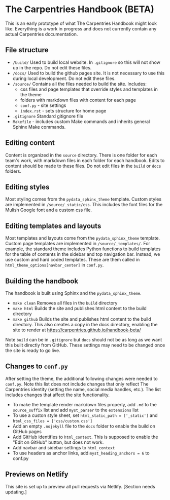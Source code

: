 # The Carpentries Handbook (BETA)

This is an early prototype of what The Carpentries Handbook might look like.  Everything is a work in progress and does not currently contain any actual Carpentries documentation.

## File structure

* `/build/` Used to build local website. In `.gitignore` so this will not show up in the repo.  Do not edit these files.
* `/docs/`  Used to build the github pages site.  It is not necessary to use this during local development. Do not edit these files.
* `/source/` Contains all the files needed to build the site.  Includes:
    * css files and page templates that override styles and templates in the theme
    * folders with markdown files with content for each page
    * `conf.py` - site settings
    * `index.rst` - sets structure for home page
* `.gitignore` Standard gitignore file
* `Makefile` - includes custom Make commands and inherits general Sphinx Make commands.

## Editing content

Content is organized in the `source` directory.  There is one folder for each team's work, with markdown files in each folder for each handbook.  Edits to content should be made to these files.  Do not edit files in the `build` or `docs` folders.

## Editing styles

Most styling comes from the `pydata_sphinx_theme` template.  Custom styles are implemented in `/source/_static/css`.  This includes the font files for the Mulish Google font and a custom css file.

## Editing templates and layouts

Most templates and layouts come from the `pydata_sphinx_theme` template.  Custom page templates are implemented in `/source/_templates/`.  For example, the standard theme includes Python functions to build templates for the table of contents in the sidebar and top navigation bar. Instead, we use custom and hard coded templates.  These are them called in `html_theme_options[navbar_center]` in `conf.py`. 

## Building the handbook

The handbook is built using Sphinx and the `pydata_sphinx_theme`.

* `make clean` Removes all files in the `build` directory
* `make html` Builds the site and publishes html content to the build directory
* `make github` Builds the site and publishes html content to the build directory. This also creates a copy in the docs directory, enabling the site to render at https://carpentries.github.io/handbook-beta/

Note `build` can be in `.gitignore` but `docs` should not be as long as we want this built directly from GitHub.  These settings may need to be changed once the site is ready to go live.

## Changes to `conf.py`

After setting the theme, the additional following changes were needed to `conf.py`.  Note this list does not include changes that only reflect The Carpentries identity (setting the name, social media handles, etc.).  The list includes changes that affect the site functionality.

* To make the template render markdown files properly, add `.md` to the `source_suffix` list and add `myst_parser` to the `extensions` list
* To use a custon style sheet, set `html_static_path = ['_static']` and `html_css_files = ['css/custom.css']`
* Add an empty `.nojekyll` file to the `docs` folder to enable the build on GitHub pages
* Add GitHub identifies to `html_context`. This is supposed to enable the "Edit on GitHub" button, but does not work.
* Add navbar and sidebar settings to `html_context`
* To use headers as anchor links, add `myst_heading_anchors = 6` to conf.py

## Previews on Netlify

This site is set up to preview all pull requests via Netlify. [Section needs updating.]
